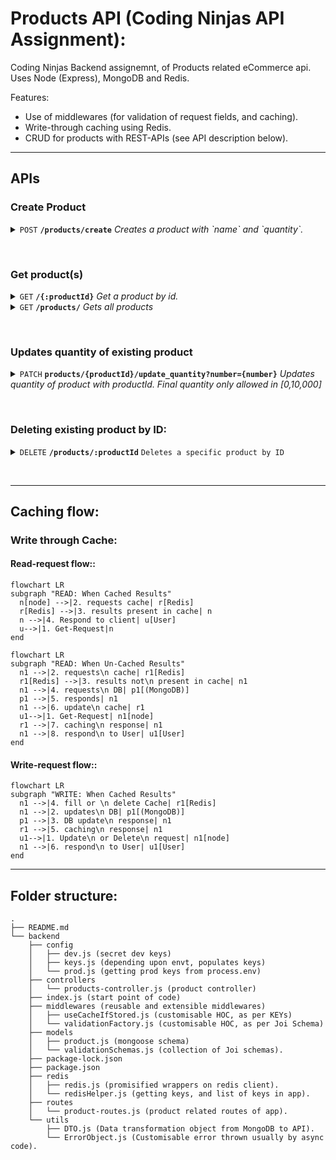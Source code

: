 # Products API (Coding Ninjas API Assignment):

Coding Ninjas Backend assignemnt, of Products related eCommerce api. Uses Node (Express), MongoDB and Redis.

Features:
- Use of middlewares (for validation of request fields, and caching).
- Write-through caching using Redis.
- CRUD for products with REST-APIs (see API description below).

------------------------------------------------------------------------------------------
## APIs
### Create Product
<p>
<details>
 <summary><code>POST</code> <code><b>/products/create</b></code> <i>Creates a product with `name` and `quantity`.</i></summary>

##### Body Parameters

> | param      |  type     | data type               | description                                                           |
> |-----------|-----------|-------------------------|-----------------------------------------------------------------------|
> | name      |  required | string   | non empty name of product  |
> | quantity      |  required | number   | number in range [0,10,000]  |

##### Example URL

> ```javascript
>  https://products-api-ux8g.onrender.com/products/create
> ```

</details>
</p></br>

### Get product(s)
<p>
<details>
 <summary><code>GET</code> <code><b>/{:productId}</b></code> <i>Get a product by id.</i></summary>

##### Path Parameters: /products/:productId

> | path-param      |  type     | data type               | description                                                           |
> |-----------|-----------|-------------------------|-----------------------------------------------------------------------|
> | productId      |  required | mongoDb.ObjectId   | id of product  |

##### Example URL

> ```javascript
>  https://products-api-ux8g.onrender.com/products/640e382a014d5341380a599a
> ```

</details>

<details>
 <summary><code>GET</code> <code><b>/products/</b></code> <i>Gets all products</i></summary>

##### Example cURL

> ```javascript
>  https://products-api-ux8g.onrender.com/products/
> ```

</details>
</p></br>

### Updates quantity of existing product

<p><details>
  <summary><code>PATCH</code> <code><b>products/{productId}/update_quantity?number={number}</b></code> <i>Updates quantity of product with productId. Final quantity only allowed in [0,10,000]</i></summary>

##### Path Params

> | name              |  type     | data type      | description                         |
> |-------------------|-----------|----------------|-------------------------------------|
> | `productId` |  required | MongoDB.OjecttId   | MongoDB unique Id of product        |
> | `number` |  required | number   | Number to add or substract to updated quantity. In range [-10_000,10_000].        |

##### Example URL

> ```javascript
>  http://localhost:8001/products/640e382a014d5341380a599a/update_quantity?number=20
> ```

</details></p></br>

### Deleting existing product by ID:

<p><details>
  <summary><code>DELETE</code> <code><b>/products/:productId</b></code> <code>Deletes a specific product by ID</code></summary>

##### Path Parameters: /products/:productId

> | path-param      |  type     | data type               | description                                                           |
> |-----------|-----------|-------------------------|-----------------------------------------------------------------------|
> | productId      |  required | mongoDb.ObjectId   | id of product  |

##### Example URL

> ```javascript
>  http://localhost:8001/products/640e382a014d5341380a599a
> ```

</details></p></br>

------------------------------------------------------------------------------------------

## Caching flow:

### **Write through Cache**: 
#### **Read-request flow:**:
```mermaid
flowchart LR
subgraph "READ: When Cached Results"
  n[node] -->|2. requests cache| r[Redis]
  r[Redis] -->|3. results present in cache| n
  n -->|4. Respond to client| u[User]
  u-->|1. Get-Request|n
end
```
```mermaid
flowchart LR
subgraph "READ: When Un-Cached Results"
  n1 -->|2. requests\n cache| r1[Redis]  
  r1[Redis] -->|3. results not\n present in cache| n1
  n1 -->|4. requests\n DB| p1[(MongoDB)]
  p1 -->|5. responds| n1
  n1 -->|6. update\n cache| r1
  u1-->|1. Get-Request| n1[node]
  r1 -->|7. caching\n response| n1
  n1 -->|8. respond\n to User| u1[User]
end
```
#### **Write-request flow:**:
```mermaid
flowchart LR
subgraph "WRITE: When Cached Results"  
  n1 -->|4. fill or \n delete Cache| r1[Redis]
  n1 -->|2. updates\n DB| p1[(MongoDB)]
  p1 -->|3. DB update\n response| n1
  r1 -->|5. caching\n response| n1
  u1-->|1. Update\n or Delete\n request| n1[node]
  n1 -->|6. respond\n to User| u1[User]
end
```
---

## Folder structure:

```
.
├── README.md
└── backend
    ├── config
    │   ├── dev.js (secret dev keys)
    │   ├── keys.js (depending upon envt, populates keys)
    │   └── prod.js (getting prod keys from process.env)
    ├── controllers
    │   └── products-controller.js (product controller)
    ├── index.js (start point of code)
    ├── middlewares (reusable and extensible middlewares)
    │   ├── useCacheIfStored.js (customisable HOC, as per KEYs)
    │   └── validationFactory.js (customisable HOC, as per Joi Schema)
    ├── models
    │   ├── product.js (mongoose schema)
    │   └── validationSchemas.js (collection of Joi schemas).
    ├── package-lock.json
    ├── package.json
    ├── redis
    │   ├── redis.js (promisified wrappers on redis client).
    │   └── redisHelper.js (getting keys, and list of keys in app).
    ├── routes
    │   └── product-routes.js (product related routes of app).
    └── utils
        ├── DTO.js (Data transformation object from MongoDB to API).
        └── ErrorObject.js (Customisable error thrown usually by async code).
```